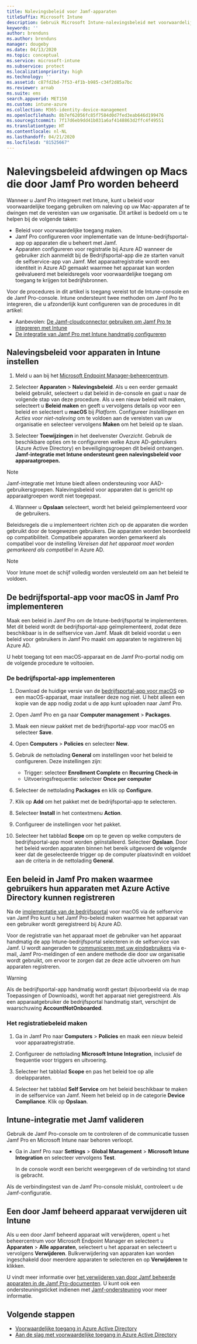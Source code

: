 ```yaml
---
title: Nalevingsbeleid voor Jamf-apparaten
titleSuffix: Microsoft Intune
description: Gebruik Microsoft Intune-nalevingsbeleid met voorwaardelijke toegang van Azure Active Directory om met Jamf beheerde apparaten te beveiligen.
keywords: ''
author: brenduns
ms.author: brenduns
manager: dougeby
ms.date: 04/13/2020
ms.topic: conceptual
ms.service: microsoft-intune
ms.subservice: protect
ms.localizationpriority: high
ms.technology: ''
ms.assetid: c87fd2bd-7f53-4f1b-b985-c34f2d85a7bc
ms.reviewer: arnab
ms.suite: ems
search.appverid: MET150
ms.custom: intune-azure
ms.collection: M365-identity-device-management
ms.openlocfilehash: 8b7ef62056fc85f7584d0d7fed3eab646d199476
ms.sourcegitcommit: 7f17d6eb9dd41b031a6af4148863d2ffc4f49551
ms.translationtype: HT
ms.contentlocale: nl-NL
ms.lasthandoff: 04/21/2020
ms.locfileid: "81525667"
---
```

# <a name="enforce-compliance-on-macs-managed-with-jamf-pro"></a>Nalevingsbeleid afdwingen op Macs die door Jamf Pro worden beheerd

Wanneer u Jamf Pro integreert met Intune, kunt u beleid voor voorwaardelijke toegang gebruiken om naleving op uw Mac-apparaten af te dwingen met de vereisten van uw organisatie. Dit artikel is bedoeld om u te helpen bij de volgende taken:  

- Beleid voor voorwaardelijke toegang maken.
- Jamf Pro configureren voor implementatie van de Intune-bedrijfsportal-app op apparaten die u beheert met Jamf.
- Apparaten configureren voor registratie bij Azure AD wanneer de gebruiker zich aanmeldt bij de Bedrijfsportal-app die ze starten vanuit de selfservice-app van Jamf. Met apparaatregistratie wordt een identiteit in Azure AD gemaakt waarmee het apparaat kan worden geëvalueerd met beleidsregels voor voorwaardelijke toegang om toegang te krijgen tot bedrijfsbronnen.  
 
Voor de procedures in dit artikel is toegang vereist tot de Intune-console en de Jamf Pro-console.
Intune ondersteunt twee methoden om Jamf Pro te integreren, die u afzonderlijk kunt configureren van de procedures in dit artikel:

- Aanbevolen: [De Jamf-cloudconnector gebruiken om Jamf Pro te integreren met Intune](conditional-access-jamf-cloud-connector.md)
- [De integratie van Jamf Pro met Intune handmatig configureren](conditional-access-integrate-jamf.md)

## <a name="set-up-device-compliance-policies-in-intune"></a>Nalevingsbeleid voor apparaten in Intune instellen

1. Meld u aan bij het [Microsoft Endpoint Manager-beheercentrum](https://go.microsoft.com/fwlink/?linkid=2109431).

2. Selecteer **Apparaten** > **Nalevingsbeleid**. Als u een eerder gemaakt beleid gebruikt, selecteert u dat beleid in de-console en gaat u naar de volgende stap van deze procedure. Als u een nieuw beleid wilt maken, selecteert u **Beleid maken** en geeft u vervolgens details op voor een beleid en selecteert u **macOS** bij *Platform*. Configureer *Instellingen* en *Acties voor niet-naleving* om te voldoen aan de vereisten van uw organisatie en selecteer vervolgens **Maken** om het beleid op te slaan.

3. Selecteer **Toewijzingen** in het deelvenster *Overzicht*. Gebruik de beschikbare opties om te configureren welke Azure AD-gebruikers (Azure Active Directory) en beveiligingsgroepen dit beleid ontvangen. **Jamf-integratie met Intune ondersteunt geen nalevingsbeleid voor apparaatgroepen.**

> [!NOTE]
> Jamf-integratie met Intune biedt alleen ondersteuning voor AAD-gebruikersgroepen. Nalevingsbeleid voor apparaten dat is gericht op apparaatgroepen wordt niet toegepast.

4. Wanneer u **Opslaan** selecteert, wordt het beleid geïmplementeerd voor de gebruikers.  

Beleidsregels die u implementeert richten zich op de apparaten die worden gebruikt door de toegewezen gebruikers. Die apparaten worden beoordeeld op compatibiliteit. Compatibele apparaten worden gemarkeerd als compatibel voor de instelling *Vereisen dat het apparaat moet worden gemarkeerd als compatibel* in Azure AD.  

> [!NOTE]
> Voor Intune moet de schijf volledig worden versleuteld om aan het beleid te voldoen.

## <a name="deploy-the-company-portal-app-for-macos-in-jamf-pro"></a>De bedrijfsportal-app voor macOS in Jamf Pro implementeren

Maak een beleid in Jamf Pro om de Intune-bedrijfsportal te implementeren. Met dit beleid wordt de bedrijfsportal-app geïmplementeerd, zodat deze beschikbaar is in de selfservice van Jamf. Maak dit beleid voordat u een beleid voor gebruikers in Jamf Pro maakt om apparaten te registreren bij Azure AD.  

U hebt toegang tot een macOS-apparaat en de Jamf Pro-portal nodig om de volgende procedure te voltooien. 

### <a name="to-deploy-the-company-portal-app"></a>De bedrijfsportal-app implementeren  

1. Download de huidige versie van de [bedrijfsportal-app voor macOS](https://go.microsoft.com/fwlink/?linkid=862280) op een macOS-apparaat, maar installeer deze nog niet. U hebt alleen een kopie van de app nodig zodat u de app kunt uploaden naar Jamf Pro.  

2. Open Jamf Pro en ga naar **Computer management** > **Packages**.

3. Maak een nieuw pakket met de bedrijfsportal-app voor macOS en selecteer **Save**.

4. Open **Computers** > **Policies** en selecteer **New**.

5. Gebruik de nettolading **General** om instellingen voor het beleid te configureren. Deze instellingen zijn:
   - Trigger: selecteer **Enrollment Complete** en **Recurring Check-in**
   - Uitvoeringsfrequentie: selecteer **Once per computer**

6. Selecteer de nettolading **Packages** en klik op **Configure**.

7. Klik op **Add** om het pakket met de bedrijfsportal-app te selecteren.

8. Selecteer **Install** in het contextmenu **Action**.
9. Configureer de instellingen voor het pakket.

10. Selecteer het tabblad **Scope** om op te geven op welke computers de bedrijfsportal-app moet worden geïnstalleerd. Selecteer **Opslaan**. Door het beleid worden apparaten binnen het bereik uitgevoerd de volgende keer dat de geselecteerde trigger op de computer plaatsvindt en voldoet aan de criteria in de nettolading **General**.

## <a name="create-a-policy-in-jamf-pro-to-have-users-register-their-devices-with-azure-active-directory"></a>Een beleid in Jamf Pro maken waarmee gebruikers hun apparaten met Azure Active Directory kunnen registreren  

Na de [implementatie van de bedrijfsportal](conditional-access-assign-jamf.md#deploy-the-company-portal-app-for-macos-in-jamf-pro) voor macOS via de selfservice van Jamf Pro kunt u het Jamf Pro-beleid maken waarmee het apparaat van een gebruiker wordt geregistreerd bij Azure AD. 

Voor de registratie van het apparaat moet de gebruiker van het apparaat handmatig de app Intune-bedrijfsportal selecteren in de selfservice van Jamf. U wordt aangeraden te [communiceren met uw eindgebruikers](../fundamentals/end-user-educate.md) via e-mail, Jamf Pro-meldingen of een andere methode die door uw organisatie wordt gebruikt, om ervoor te zorgen dat ze deze actie uitvoeren om hun apparaten registreren. 

> [!WARNING]
> Als de bedrijfsportal-app handmatig wordt gestart (bijvoorbeeld via de map Toepassingen of Downloads), wordt het apparaat niet geregistreerd. Als een apparaatgebruiker de bedrijfsportal handmatig start, verschijnt de waarschuwing **AccountNotOnboarded**.

### <a name="to-create-the-registration-policy"></a>Het registratiebeleid maken  

1. Ga in Jamf Pro naar **Computers** > **Policies** en maak een nieuw beleid voor apparaatregistratie.

2. Configureer de nettolading **Microsoft Intune Integration**, inclusief de frequentie voor triggers en uitvoering.

3. Selecteer het tabblad **Scope** en pas het beleid toe op alle doelapparaten.

4. Selecteer het tabblad **Self Service** om het beleid beschikbaar te maken in de selfservice van Jamf. Neem het beleid op in de categorie **Device Compliance**. Klik op **Opslaan**.

## <a name="validate-intune-and-jamf-integration"></a>Intune-integratie met Jamf valideren  

Gebruik de Jamf Pro-console om te controleren of de communicatie tussen Jamf Pro en Microsoft Intune naar behoren verloopt. 

- Ga in Jamf Pro naar **Settings** > **Global Management** > **Microsoft Intune Integration** en selecteer vervolgens **Test**.

    In de console wordt een bericht weergegeven of de verbinding tot stand is gebracht.  

Als de verbindingstest van de Jamf Pro-console mislukt, controleert u de Jamf-configuratie. 


## <a name="removing-a-jamf-managed-device-from-intune"></a>Een door Jamf beheerd apparaat verwijderen uit Intune

Als u een door Jamf beheerd apparaat wilt verwijderen, opent u het beheercentrum voor Microsoft Endpoint Manager en selecteert u **Apparaten** > **Alle apparaten**, selecteert u het apparaat en selecteert u vervolgens **Verwijderen**.  Bulkverwijdering van apparaten kan worden ingeschakeld door meerdere apparaten te selecteren en op **Verwijderen** te klikken.

U vindt meer informatie over [het verwijderen van door Jamf beheerde apparaten in de Jamf Pro-documenten](https://www.jamf.com/jamf-nation/articles/80/unmanaging-computers-while-preserving-their-inventory-information). U kunt ook een ondersteuningsticket indienen met [Jamf-ondersteuning](https://www.jamf.com/support/) voor meer informatie. 

## <a name="next-steps"></a>Volgende stappen

- [Voorwaardelijke toegang in Azure Active Directory](https://docs.microsoft.com/azure/active-directory/active-directory-conditional-access-azure-portal)
- [Aan de slag met voorwaardelijke toegang in Azure Active Directory](https://docs.microsoft.com/azure/active-directory/active-directory-conditional-access-azure-portal-get-started)

